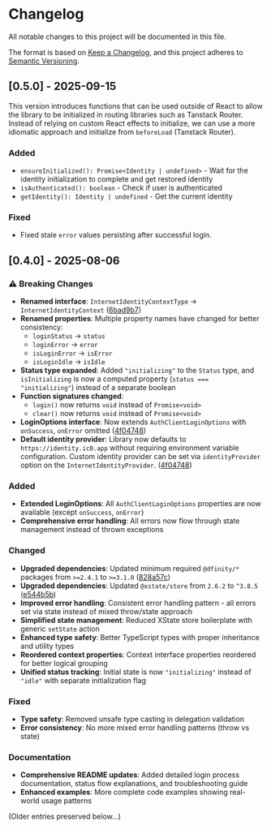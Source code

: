 # Changelog

All notable changes to this project will be documented in this file.

The format is based on [Keep a Changelog](https://keepachangelog.com/en/1.0.0/),
and this project adheres to [Semantic Versioning](https://semver.org/spec/v2.0.0.html).

## [0.5.0] - 2025-09-15

This version introduces functions that can be used outside of React to allow the library to be initialized in routing libraries 
such as Tanstack Router. Instead of relying on custom React effects to initialize, we can use a more idiomatic approach and 
initialize from `beforeLoad` (Tanstack Router).

### Added
- `ensureInitialized(): Promise<Identity | undefined>` - Wait for the identity initialization to complete and get restored identity
- `isAuthenticated(): boolean` - Check if user is authenticated 
- `getIdentity(): Identity | undefined` - Get the current identity 

### Fixed

- Fixed stale `error` values persisting after successful login.


## [0.4.0] - 2025-08-06

### ⚠️ Breaking Changes

- **Renamed interface**: `InternetIdentityContextType` → `InternetIdentityContext` ([6bad9b7](https://github.com/kristoferlund/ic-use-internet-identity/commit/6bad9b7c29211618b1834ddd0f8750561bfd01a1))
- **Renamed properties**: Multiple property names have changed for better consistency:
  - `loginStatus` → `status`
  - `loginError` → `error`
  - `isLoginError` → `isError`
  - `isLoginIdle` → `isIdle`
- **Status type expanded**: Added `"initializing"` to the `Status` type, and `isInitializing` is now a computed property (`status === "initializing"`) instead of a separate boolean
- **Function signatures changed**:
  - `login()` now returns `void` instead of `Promise<void>`
  - `clear()` now returns `void` instead of `Promise<void>`
- **LoginOptions interface**: Now extends `AuthClientLoginOptions` with `onSuccess`, `onError` omitted ([4f04748](https://github.com/kristoferlund/ic-use-internet-identity/commit/4f04748396db12004eefa9ea7de08edb270ce15c))
- **Default identity provider**: Library now defaults to `https://identity.ic0.app` without requiring environment variable configuration. Custom identity provider can be set via `identityProvider` option on the `InternetIdentityProvider`. ([4f04748](https://github.com/kristoferlund/ic-use-internet-identity/commit/4f04748396db12004eefa9ea7de08edb270ce15c))

### Added

- **Extended LoginOptions**: All `AuthClientLoginOptions` properties are now available (except `onSuccess`, `onError`)
- **Comprehensive error handling**: All errors now flow through state management instead of thrown exceptions

### Changed

- **Upgraded dependencies**: Updated minimum required `@dfinity/*` packages from `>=2.4.1` to `>=3.1.0` ([828a57c](https://github.com/kristoferlund/ic-use-internet-identity/commit/828a57c8641b7c9578aeb17a6932000a9e2c520f))
- **Upgraded dependencies**: Updated `@xstate/store` from `2.6.2` to `^3.8.5` ([e544b5b](https://github.com/kristoferlund/ic-use-internet-identity/commit/e544b5b))
- **Improved error handling**: Consistent error handling pattern - all errors set via state instead of mixed throw/state approach
- **Simplified state management**: Reduced XState store boilerplate with generic `setState` action
- **Enhanced type safety**: Better TypeScript types with proper inheritance and utility types
- **Reordered context properties**: Context interface properties reordered for better logical grouping
- **Unified status tracking**: Initial state is now `"initializing"` instead of `"idle"` with separate initialization flag

### Fixed

- **Type safety**: Removed unsafe type casting in delegation validation
- **Error consistency**: No more mixed error handling patterns (throw vs state)

### Documentation

- **Comprehensive README updates**: Added detailed login process documentation, status flow explanations, and troubleshooting guide
- **Enhanced examples**: More complete code examples showing real-world usage patterns

(Older entries preserved below...)
